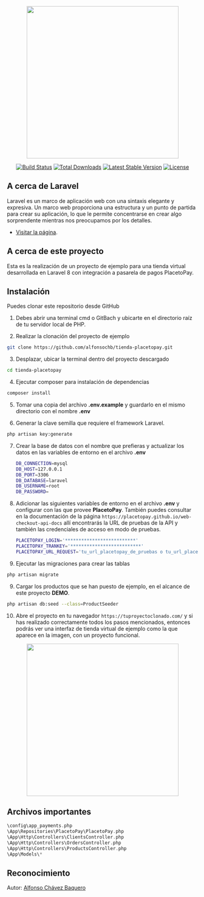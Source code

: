 <p align="center"><a href="https://laravel.com" target="_blank"><img src="https://raw.githubusercontent.com/laravel/art/master/logo-lockup/5%20SVG/2%20CMYK/1%20Full%20Color/laravel-logolockup-cmyk-red.svg" width="400"></a></p>

<p align="center">
<a href="https://travis-ci.org/laravel/framework"><img src="https://travis-ci.org/laravel/framework.svg" alt="Build Status"></a>
<a href="https://packagist.org/packages/laravel/framework"><img src="https://img.shields.io/packagist/dt/laravel/framework" alt="Total Downloads"></a>
<a href="https://packagist.org/packages/laravel/framework"><img src="https://img.shields.io/packagist/v/laravel/framework" alt="Latest Stable Version"></a>
<a href="https://packagist.org/packages/laravel/framework"><img src="https://img.shields.io/packagist/l/laravel/framework" alt="License"></a>
</p>

## A cerca de Laravel

Laravel es un marco de aplicación web con una sintaxis elegante y expresiva. Un marco web proporciona una estructura y un punto de partida para crear su aplicación, lo que le permite concentrarse en crear algo sorprendente mientras nos preocupamos por los detalles.

- [Visitar la página](https://laravel.com/).


## A cerca de este proyecto

Esta es la realización de un proyecto de ejemplo para una tienda virtual desarrollada en Laravel 8 con integración a pasarela de pagos PlacetoPay.

## Instalación

Puedes clonar este repositorio desde GitHub

1. Debes abrir una terminal cmd o GitBach y ubicarte en el directorio raíz de tu servidor local de PHP.

2. Realizar la clonación del proyecto de ejemplo
```bash
git clone https://github.com/alfonsochb/tienda-placetopay.git
```

3. Desplazar, ubicar la terminal dentro del proyecto descargado
```bash
cd tienda-placetopay
```

4. Ejecutar composer para instalación de dependencias
```bash
composer install
```

5. Tomar una copia del archivo <b>.env.example</b> y guardarlo en el mismo directorio con el nombre <b>.env</b>

6. Generar la clave semilla que requiere el framework Laravel.
```bash
php artisan key:generate
```

7. Crear la base de datos con el nombre que prefieras y actualizar los datos en las variables de entorno en el archivo <b>.env</b>
    ```bash
    DB_CONNECTION=mysql
    DB_HOST=127.0.0.1
    DB_PORT=3306
    DB_DATABASE=laravel
    DB_USERNAME=root
    DB_PASSWORD=
    ```

7. Adicionar las siguientes variables de entorno en el archivo <b>.env</b> y configurar con las que provee <b>PlacetoPay</b>.
También puedes consultar en la documentación de la página `https://placetopay.github.io/web-checkout-api-docs` allí encontrarás la URL de pruebas de la API y también las credenciales de acceso en modo de pruebas.
    ```bash
    PLACETOPAY_LOGIN='**************************'
    PLACETOPAY_TRANKEY='**************************'
    PLACETOPAY_URL_REQUEST='tu_url_placetopay_de_pruebas o tu_url_placetopay_de_productiva'
    ```

8. Ejecutar las migraciones para crear las tablas
```bash
php artisan migrate
```

9. Cargar los productos que se han puesto de ejemplo, en el alcance de este proyecto <b>DEMO</b>.
```bash
php artisan db:seed --class=ProductSeeder
```

10. Abre el proyecto en tu navegador `https://tuproyectoclonado.com/` y si has realizado correctamente todos los pasos mencionados, entonces podrás ver una interfaz de tienda virtual de ejemplo como la que aparece en la imagen, con un proyecto funcional.
<p align="center"><img src="https://i.postimg.cc/zvYJ5JCC/Captura-Tienda.png" height="400"></p>


## Archivos importantes
```php 
\config\app_payments.php
\App\Repositories\PlacetoPay\PlacetoPay.php
\App\Http\Controllers\ClientsController.php
\App\Http\Controllers\OrdersController.php
\App\Http\Controllers\ProductsController.php
\App\Models\*
```

## Reconocimiento
Autor: [Alfonso Chávez Baquero](https://alfonsochb.com/?target=_blank)